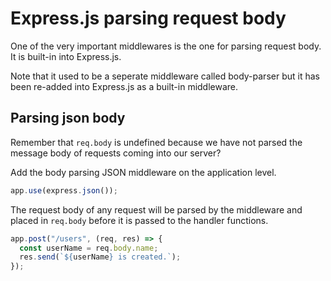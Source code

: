 # Express.js parsing request body

One of the very important middlewares is the one for parsing request body. It is built-in into Express.js.

Note that it used to be a seperate middleware called body-parser but it has been re-added into Express.js as a built-in middleware.

## Parsing json body

Remember that `req.body` is undefined because we have not parsed the message body of requests coming into our server?

Add the body parsing JSON middleware on the application level.

```js
app.use(express.json());
```

The request body of any request will be parsed by the middleware and placed in `req.body` before it is passed to the handler functions.

```js
app.post("/users", (req, res) => {
  const userName = req.body.name;
  res.send(`${userName} is created.`);
});
```
